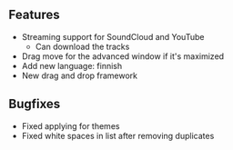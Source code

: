 ## Features

- Streaming support for SoundCloud and YouTube
    - Can download the tracks
- Drag move for the advanced window if it's maximized
- Add new language: finnish
- New drag and drop framework

## Bugfixes
- Fixed applying for themes
- Fixed white spaces in list after removing duplicates